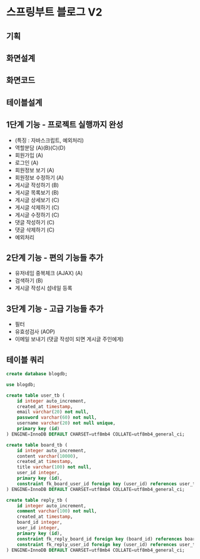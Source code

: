 # 스프링부트 블로그 V2

## 기획 

## 화면설계 

## 화면코드 

## 테이블설계

## 1단계 기능 - 프로젝트 실행까지 완성

- (특징 : 자바스크립트, 예외처리)
- 역할분담 (A)(B)(C)(D)
- 회원가입 (A)
- 로그인 (A)
- 회원정보 보기 (A)
- 회원정보 수정하기 (A)
- 게시글 작성하기 (B)
- 게시글 목록보기 (B)
- 게시글 상세보기 (C)
- 게시글 삭제하기 (C)
- 게시글 수정하기 (C)
- 댓글 작성하기 (C)
- 댓글 삭제하기 (C)
- 예외처리
 
## 2단계 기능 - 편의 기능들 추가

- 유저네임 중복체크 (AJAX) (A)
- 검색하기 (B)
- 게시글 작성시 섬네일 등록

## 3단계 기능 - 고급 기능들 추가

- 필터
- 유효성검사 (AOP)
- 이메일 보내기 (댓글 작성이 되면 게시글 주인에게)



## 테이블 쿼리
```sql
create database blogdb;

use blogdb;

create table user_tb (
    id integer auto_increment,
    created_at timestamp,
    email varchar(20) not null,
    password varchar(60) not null,
    username varchar(20) not null unique,
    primary key (id)
) ENGINE=InnoDB DEFAULT CHARSET=utf8mb4 COLLATE=utf8mb4_general_ci;

create table board_tb (
    id integer auto_increment,
    content varchar(10000),
    created_at timestamp,
    title varchar(100) not null,
    user_id integer,
    primary key (id),
    constraint fk_board_user_id foreign key (user_id) references user_tb (id)
) ENGINE=InnoDB DEFAULT CHARSET=utf8mb4 COLLATE=utf8mb4_general_ci;

create table reply_tb (
    id integer auto_increment,
    comment varchar(100) not null,
    created_at timestamp,
    board_id integer,
    user_id integer,
    primary key (id),
    constraint fk_reply_board_id foreign key (board_id) references board_tb (id),
    constraint fk_reply_user_id foreign key (user_id) references user_tb (id)
) ENGINE=InnoDB DEFAULT CHARSET=utf8mb4 COLLATE=utf8mb4_general_ci;
```
